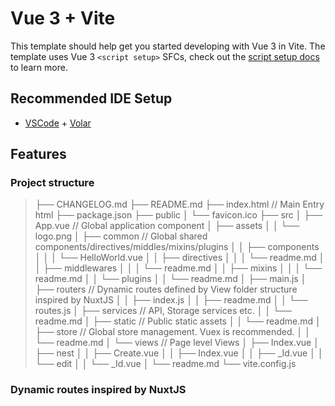 # Vue 3 + Vite

This template should help get you started developing with Vue 3 in Vite. The template uses Vue 3 `<script setup>` SFCs, check out the [script setup docs](https://v3.vuejs.org/api/sfc-script-setup.html#sfc-script-setup) to learn more.

## Recommended IDE Setup

- [VSCode](https://code.visualstudio.com/) + [Volar](https://marketplace.visualstudio.com/items?itemName=johnsoncodehk.volar)

## Features

### Project structure
>   ├── CHANGELOG.md
    ├── README.md
    ├── index.html  // Main Entry html
    ├── package.json
    ├── public
    │   └── favicon.ico
    ├── src
    │   ├── App.vue                   // Global application component
    │   ├── assets
    │   │   └── logo.png
    │   ├── common                    // Global shared components/directives/middles/mixins/plugins
    │   │   ├── components
    │   │   │   └── HelloWorld.vue
    │   │   ├── directives
    │   │   │   └── readme.md
    │   │   ├── middlewares
    │   │   │   └── readme.md
    │   │   ├── mixins
    │   │   │   └── readme.md
    │   │   └── plugins
    │   │       └── readme.md
    │   ├── main.js
    │   ├── routers                  // Dynamic routes defined by View folder structure inspired by NuxtJS
    │   │   ├── index.js
    │   │   ├── readme.md
    │   │   └── routes.js
    │   ├── services                 // API, Storage services etc.
    │   │   └── readme.md
    │   ├── static                   // Public static assets
    │   │   └── readme.md
    │   ├── store                    // Global store management. Vuex is recommended.
    │   │   └── readme.md
    │   └── views                    // Page level Views
    │       ├── Index.vue
    │       ├── nest
    │       │   ├── Create.vue
    │       │   ├── Index.vue
    │       │   ├── _Id.vue
    │       │   └── edit
    │       │       └── _Id.vue
    │       └── readme.md
    └── vite.config.js

### Dynamic routes inspired by NuxtJS
